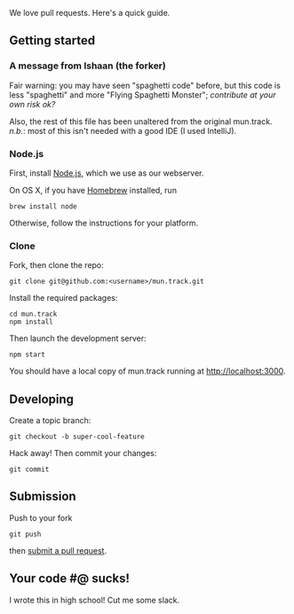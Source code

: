We love pull requests. Here's a quick guide.

## Getting started


### A message from Ishaan (the forker)
Fair warning: you may have seen "spaghetti code" before, but this code is less "spaghetti" and more "Flying Spaghetti
Monster"; *contribute at your own risk ok?*

Also, the rest of this file has been unaltered from the original mun.track. *n.b.*: most of this isn't needed with a good 
IDE (I used IntelliJ).

### Node.js

First, install [Node.js][node], which we use as our webserver.

On OS X, if you have [Homebrew][brew] installed, run

```
brew install node
```

Otherwise, follow the instructions for your platform.

### Clone

Fork, then clone the repo:

```
git clone git@github.com:<username>/mun.track.git
```

Install the required packages:

```
cd mun.track
npm install
```

Then launch the development server:

```
npm start
```

You should have a local copy of mun.track running at <http://localhost:3000>.


## Developing

Create a topic branch:

```
git checkout -b super-cool-feature
```

Hack away! Then commit your changes:

```
git commit
```

## Submission

Push to your fork

```
git push
```

then [submit a pull request][pr].

## Your code #@$%*@$ sucks!

I wrote this in high school! Cut me some slack.


[brew]: http://brew.sh
[node]: http://nodejs.org
[pr]: https://github.com/MEisSCAMMER/mun.track/compare/
